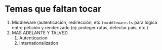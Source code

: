 
# **Temas que faltan tocar**

1.  Middleware (autenticación, redirección, etc.) `middleware.ts` para lógica entre petición y renderizado (ej: proteger rutas, detectar país, etc.)
2. MAS ADELANTE Y TALVEZ:
	1. Autenticacion 
	2. Internationalization
